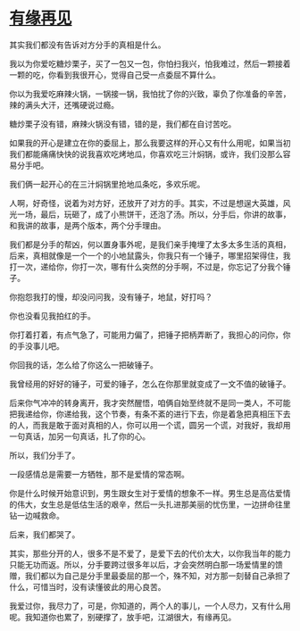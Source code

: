 # [有缘再见](https://github.com/miss-shiyi/miss-shiyi/issues/19)

其实我们都没有告诉对方分手的真相是什么。

我以为你爱吃糖炒栗子，买了一包又一包，你怕扫我兴，怕我难过，然后一颗接着一颗的吃，你看到我很开心，觉得自己受一点委屈不算什么。

你以为我爱吃麻辣火锅，一锅接一锅，我怕扰了你的兴致，辜负了你准备的辛苦，辣的满头大汗，还嘴硬说过瘾。

糖炒栗子没有错，麻辣火锅没有错，错的是，我们都在自讨苦吃。

如果我的开心是建立在你的委屈上，那么我要这样的开心又有什么用呢，如果当初我们都能痛痛快快的说我喜欢吃烤地瓜，你喜欢吃三汁焖锅，或许，我们没那么容易分手吧。

我们俩一起开心的在三汁焖锅里抢地瓜条吃，多欢乐呢。

人啊，好奇怪，说着为对方好，还放开了对方的手。其实，不过是想逞大英雄，风光一场，最后，玩砸了，成了小熊饼干，还泡了汤。所以，分手后，你讲的故事，和我讲的故事，是两个版本，两个分手理由。

我们都是分手的帮凶，何以置身事外呢，是我们亲手掩埋了太多太多生活的真相，后来，真相就像是一个一个的小地鼠露头，你我只有一个锤子，哪里招架得住，我打一次，递给你，你打一次，哪有什么突然的分手啊，不过是，你忘记了分我个锤子。

你抱怨我打的慢，却没问问我，没有锤子，地鼠，好打吗？

你也没看见我拍红的手。

你打着打着，有点气急了，可能用力偏了，把锤子把柄弄断了，我担心的问你，你的手没事儿吧。

你回我的话，怎么给了你这么一把破锤子。

我曾经用的好好的锤子，可爱的锤子，怎么在你那里就变成了一文不值的破锤子。

后来你气冲冲的转身离开，我才突然醒悟，咱俩自始至终就不是同一类人，不可能把我递给你，你递给我，这个节奏，有条不紊的进行下去，你是着急把真相压下去的人，而我是敢于面对真相的人，你可以用一个谎，圆另一个谎，对我好，我却用一句真话，加另一句真话，扎了你的心。

所以，我们分手了。

一段感情总是需要一方牺牲，那不是爱情的常态啊。

你是什么时候开始意识到，男生跟女生对于爱情的想象不一样。男生总是高估爱情的伟大，女生总是低估生活的艰辛，然后一头扎进那美丽的忧伤里，一边拼命往里钻一边喊救命。

后来，我们都哭了。

其实，那些分开的人，很多不是不爱了，是爱下去的代价太大，以你我当年的能力只能无功而返。所以，分手要跨过很多年以后，才会突然明白那一场爱情里的馈赠，我们都以为自己是分手里最委屈的那一个，殊不知，对方那一刻替自己承担了什么，可惜当时，没有读懂彼此的用心良苦。

我爱过你，我尽力了，可是，你知道的，两个人的事儿，一个人尽力，又有什么用呢。我知道你也累了，别硬撑了，放手吧，江湖很大，有缘再见。